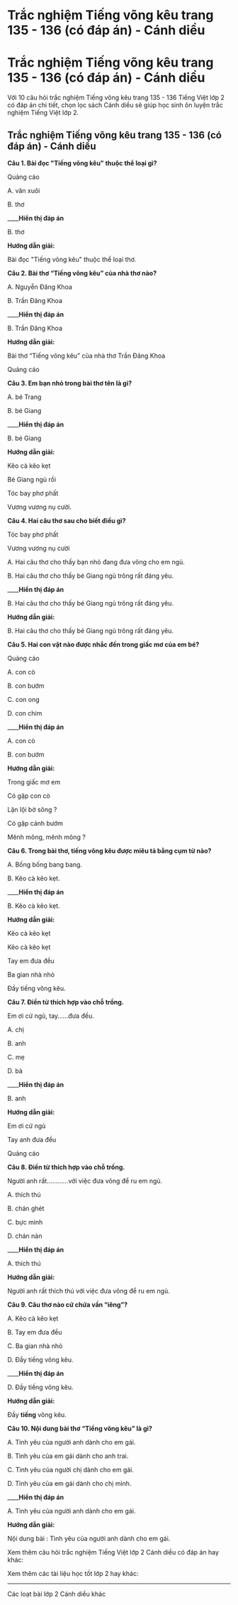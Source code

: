 # Trắc nghiệm Tiếng võng kêu trang 135 - 136 (có đáp án) - Cánh diều

# Trắc nghiệm Tiếng võng kêu trang 135 - 136 (có đáp án) - Cánh diều

Với 10 câu hỏi trắc nghiệm Tiếng võng kêu trang 135 - 136 Tiếng Việt lớp 2 có đáp án chi tiết, chọn lọc sách Cánh diều sẽ giúp học sinh ôn luyện trắc nghiệm Tiếng Việt lớp 2.

## Trắc nghiệm Tiếng võng kêu trang 135 - 136 (có đáp án) - Cánh diều

**Câu 1. Bài đọc "Tiếng võng kêu" thuộc thể loại gì?**

Quảng cáo

A. văn xuôi

B. thơ

____**Hiển thị đáp án**

B. thơ

**Hướng dẫn giải:**

Bài đọc "Tiếng võng kêu" thuộc thể loại thơ.

**Câu 2. Bài thơ “Tiếng võng kêu” của nhà thơ nào?**

A. Nguyễn Đăng Khoa

B. Trần Đăng Khoa

____**Hiển thị đáp án**

B. Trần Đăng Khoa

**Hướng dẫn giải:**

Bài thơ “Tiếng võng kêu” của nhà thơ Trần Đăng Khoa

Quảng cáo

**Câu 3. Em bạn nhỏ trong bài thơ tên là gì?**

A. bé Trang

B. bé Giang

____**Hiển thị đáp án**

B. bé Giang

**Hướng dẫn giải:**

Kẽo cà kẽo kẹt

Bé Giang ngủ rồi

Tóc bay phơ phất

Vương vương nụ cười.

**Câu 4. Hai câu thơ sau cho biết điều gì?**

Tóc bay phơ phất

Vương vương nụ cười

A. Hai câu thơ cho thấy bạn nhỏ đang đưa võng cho em ngủ.

B. Hai câu thơ cho thấy bé Giang ngủ trông rất đáng yêu.

____**Hiển thị đáp án**

B. Hai câu thơ cho thấy bé Giang ngủ trông rất đáng yêu.

**Hướng dẫn giải:**

B. Hai câu thơ cho thấy bé Giang ngủ trông rất đáng yêu.

**Câu 5. Hai con vật nào được nhắc đến trong giấc mơ của em bé?**

Quảng cáo

A. con cò

B. con bướm

C. con ong

D. con chim

____**Hiển thị đáp án**

A. con cò

B. con bướm

**Hướng dẫn giải:**

Trong giấc mơ em

Có gặp con cò

Lặn lội bờ sông ?

Có gặp cánh bướm

Mênh mông, mênh mông ?

**Câu 6. Trong bài thơ, tiếng võng kêu được miêu tả bằng cụm từ nào?**

A. Bống bống bang bang.

B. Kẽo cà kẽo kẹt.

____**Hiển thị đáp án**

B. Kẽo cà kẽo kẹt.

**Hướng dẫn giải:**

Kẽo cà kẽo kẹt

Kẽo cà kẽo kẹt

Tay em đưa đều

Ba gian nhà nhỏ

Đầy tiếng võng kêu.

**Câu 7. Điền từ thích hợp vào chỗ trống.**

Em ơi cứ ngủ, tay……đưa đều.

A. chị

B. anh

C. mẹ

D. bà

____**Hiển thị đáp án**

B. anh

**Hướng dẫn giải:**

Em ơi cứ ngủ

Tay anh đưa đều

Quảng cáo

**Câu 8. Điền từ thích hợp vào chỗ trống.**

Người anh rất…………với việc đưa võng để ru em ngủ.

A. thích thú

B. chán ghét

C. bực mình

D. chán nản

____**Hiển thị đáp án**

A. thích thú

**Hướng dẫn giải:**

Người anh rất thích thú với việc đưa võng để ru em ngủ.

**Câu 9. Câu thơ nào cứ chứa vần “iêng”?**

A. Kẽo cà kẽo kẹt

B. Tay em đưa đều

C. Ba gian nhà nhỏ

D. Đầy tiếng võng kêu.

____**Hiển thị đáp án**

D. Đầy tiếng võng kêu.

**Hướng dẫn giải:**

Đầy **tiếng** võng kêu.

**Câu 10. Nội dung bài thơ “Tiếng võng kêu” là gì?**

A. Tình yêu của người anh dành cho em gái.

B. Tình yêu của em gái dành cho anh trai.

C. Tình yêu của người chị dành cho em gái.

D. Tình yêu của em gái dành cho chị mình. 

____**Hiển thị đáp án**

A. Tình yêu của người anh dành cho em gái.

**Hướng dẫn giải:**

Nội dung bài : Tình yêu của người anh dành cho em gái.

Xem thêm câu hỏi trắc nghiệm Tiếng Việt lớp 2 Cánh diều có đáp án hay khác:

Xem thêm các tài liệu học tốt lớp 2 hay khác:

* * *

Các loạt bài lớp 2 Cánh diều khác
